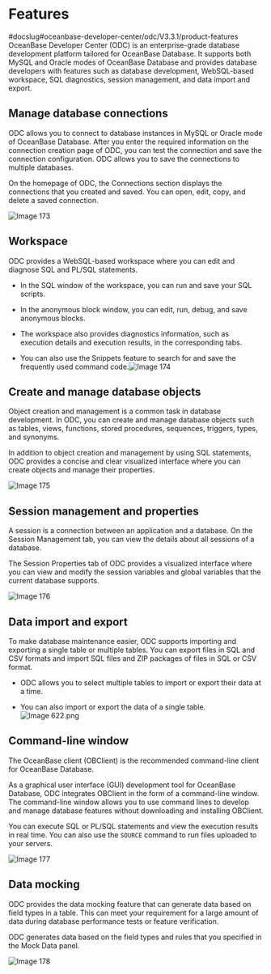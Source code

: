 Features 
=============================
#docslug#oceanbase-developer-center/odc/V3.3.1/product-features
OceanBase Developer Center (ODC) is an enterprise-grade database development platform tailored for OceanBase Database. It supports both MySQL and Oracle modes of OceanBase Database and provides database developers with features such as database development, WebSQL-based workspace, SQL diagnostics, session management, and data import and export. 

Manage database connections 
------------------------------------------------

ODC allows you to connect to database instances in MySQL or Oracle mode of OceanBase Database. After you enter the required information on the connection creation page of ODC, you can test the connection and save the connection configuration. ODC allows you to save the connections to multiple databases. 

On the homepage of ODC, the Connections section displays the connections that you created and saved. You can open, edit, copy, and delete a saved connection. 

![Image 173](https://help-static-aliyun-doc.aliyuncs.com/assets/img/en-US/9846960461/p241285.png)

Workspace 
------------------------------

ODC provides a WebSQL-based workspace where you can edit and diagnose SQL and PL/SQL statements. 

* In the SQL window of the workspace, you can run and save your SQL scripts.

  

* In the anonymous block window, you can edit, run, debug, and save anonymous blocks.

  

* The workspace also provides diagnostics information, such as execution details and execution results, in the corresponding tabs.

  

* You can also use the Snippets feature to search for and save the frequently used command code.![Image 174](https://help-static-aliyun-doc.aliyuncs.com/assets/img/en-US/9846960461/p241286.png)

  




Create and manage database objects 
-------------------------------------------------------

Object creation and management is a common task in database development. In ODC, you can create and manage database objects such as tables, views, functions, stored procedures, sequences, triggers, types, and synonyms. 

In addition to object creation and management by using SQL statements, ODC provides a concise and clear visualized interface where you can create objects and manage their properties. 

![Image 175](https://help-static-aliyun-doc.aliyuncs.com/assets/img/en-US/9846960461/p241287.png)

Session management and properties 
------------------------------------------------------

A session is a connection between an application and a database. On the Session Management tab, you can view the details about all sessions of a database. 

The Session Properties tab of ODC provides a visualized interface where you can view and modify the session variables and global variables that the current database supports. 

![Image 176](https://help-static-aliyun-doc.aliyuncs.com/assets/img/en-US/9846960461/p241289.png)

Data import and export 
-------------------------------------------

To make database maintenance easier, ODC supports importing and exporting a single table or multiple tables. You can export files in SQL and CSV formats and import SQL files and ZIP packages of files in SQL or CSV format. 

* ODC allows you to select multiple tables to import or export their data at a time.

  

* You can also import or export the data of a single table.![Image 622.png](https://help-static-aliyun-doc.aliyuncs.com/assets/img/en-US/9846960461/p175961.png "Image 622.png")

  






Command-line window 
----------------------------------------

The OceanBase client (OBClient) is the recommended command-line client for OceanBase Database. 

As a graphical user interface (GUI) development tool for OceanBase Database, ODC integrates OBClient in the form of a command-line window. The command-line window allows you to use command lines to develop and manage database features without downloading and installing OBClient. 

You can execute SQL or PL/SQL statements and view the execution results in real time. You can also use the `SOURCE` command to run files uploaded to your servers. 

![Image 177](https://help-static-aliyun-doc.aliyuncs.com/assets/img/en-US/9846960461/p241291.png)

Data mocking 
---------------------------------

ODC provides the data mocking feature that can generate data based on field types in a table. This can meet your requirement for a large amount of data during database performance tests or feature verification. 

ODC generates data based on the field types and rules that you specified in the Mock Data panel. 

![Image 178](https://help-static-aliyun-doc.aliyuncs.com/assets/img/en-US/9846960461/p241293.png)

